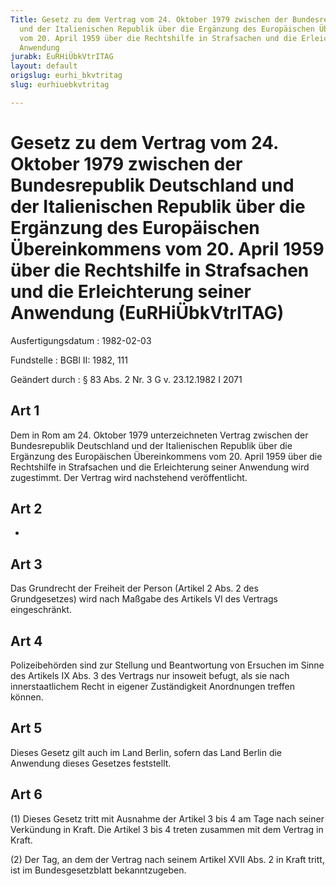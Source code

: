 ```yaml
---
Title: Gesetz zu dem Vertrag vom 24. Oktober 1979 zwischen der Bundesrepublik Deutschland
  und der Italienischen Republik über die Ergänzung des Europäischen Übereinkommens
  vom 20. April 1959 über die Rechtshilfe in Strafsachen und die Erleichterung seiner
  Anwendung
jurabk: EuRHiÜbkVtrITAG
layout: default
origslug: eurhi_bkvtritag
slug: eurhiuebkvtritag

---
```


# Gesetz zu dem Vertrag vom 24. Oktober 1979 zwischen der Bundesrepublik Deutschland und der Italienischen Republik über die Ergänzung des Europäischen Übereinkommens vom 20. April 1959 über die Rechtshilfe in Strafsachen und die Erleichterung seiner Anwendung (EuRHiÜbkVtrITAG)

Ausfertigungsdatum
:   1982-02-03

Fundstelle
:   BGBl II: 1982, 111

Geändert durch
:   § 83 Abs. 2 Nr. 3 G v. 23.12.1982 I 2071


## Art 1

Dem in Rom am 24. Oktober 1979 unterzeichneten Vertrag zwischen der Bundesrepublik Deutschland und der Italienischen Republik über die Ergänzung des Europäischen Übereinkommens vom 20. April 1959 über die Rechtshilfe in Strafsachen und die Erleichterung seiner Anwendung wird zugestimmt. Der Vertrag wird nachstehend veröffentlicht.


## Art 2

-


## Art 3

Das Grundrecht der Freiheit der Person (Artikel 2 Abs. 2 des Grundgesetzes) wird nach Maßgabe des Artikels VI des Vertrags eingeschränkt.


## Art 4

Polizeibehörden sind zur Stellung und Beantwortung von Ersuchen im Sinne des Artikels IX Abs. 3 des Vertrags nur insoweit befugt, als sie nach innerstaatlichem Recht in eigener Zuständigkeit Anordnungen treffen können.


## Art 5

Dieses Gesetz gilt auch im Land Berlin, sofern das Land Berlin die Anwendung dieses Gesetzes feststellt.


## Art 6

(1) Dieses Gesetz tritt mit Ausnahme der Artikel 3 bis 4 am Tage nach seiner Verkündung in Kraft. Die Artikel 3 bis 4 treten zusammen mit dem Vertrag in Kraft.

(2) Der Tag, an dem der Vertrag nach seinem Artikel XVII Abs. 2 in Kraft tritt, ist im Bundesgesetzblatt bekanntzugeben.

